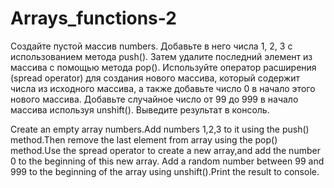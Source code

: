 # Arrays_functions-2
Создайте пустой массив numbers. Добавьте в него числа 1, 2, 3 с использованием метода push(). Затем удалите последний элемент из массива с помощью метода pop(). Используйте оператор расширения (spread operator) для создания нового массива, который содержит числа из исходного массива, а также добавьте число 0 в начало этого нового массива. Добавьте случайное число от 99 до 999 в начало массива используя unshift(). Выведите результат в консоль.

Create an empty array numbers.Add numbers 1,2,3 to it using the push() method.Then remove the last element from array using the pop() method.Use the spread operator to create a new array,and add the number 0 to the beginning of this new array. Add a random number between 99 and 999 to the beginning of the array using unshift().Print the result to console.
